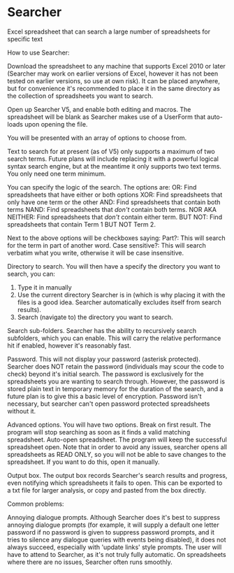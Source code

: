 # Searcher
Excel spreadsheet that can search a large number of spreadsheets for specific text

How to use Searcher:

Download the spreadsheet to any machine that supports Excel 2010 or later (Searcher may work on earlier versions of Excel, however it has not been tested on earlier versions, so use at own risk). It can be placed anywhere, but for convenience it's recommended to place it in the same directory as the collection of spreadsheets you want to search.

Open up Searcher V5, and enable both editing and macros. The spreadsheet will be blank as Searcher makes use of a UserForm that auto-loads upon opening the file.

You will be presented with an array of options to choose from.


Text to search for at present (as of V5) only supports a maximum of two search terms. Future plans will include replacing it with a powerful logical syntax search engine, but at the meantime it only supports two text terms. You only need one term minimum.

You can specify the logic of the search. The options are:
OR: Find spreadsheets that have either or both options
XOR: Find spreadsheets that only have one term or the other
AND: Find spreadsheets that contain both terms
NAND: Find spreadsheets that *don't* contain both terms.
NOR AKA NEITHER: Find spreadsheets that *don't* contain either term.
BUT NOT: Find spreadsheets that contain Term 1 BUT NOT Term 2.

Next to the above options will be checkboxes saying:
Part?: This will search for the term in part of another word.
Case sensitive?: This will search verbatim what you write, otherwise it will be case insensitive.


Directory to search.
You will then have a specify the directory you want to search, you can:
1) Type it in manually
2) Use the current directory Searcher is in (which is why placing it with the files is a good idea. Searcher automatically excludes itself from search results).
3) Search (navigate to) the directory you want to search.


Search sub-folders.
Searcher has the ability to recursively search subfolders, which you can enable. This will carry the relative performance hit if enabled, however it's reasonably fast.


Password.
This will not display your password (asterisk protected). Searcher does NOT retain the password (individuals may scour the code to check) beyond it's initial search. The password is exclusively for the spreadsheets you are wanting to search through. However, the password is stored plain text in temporary memory for the duration of the search, and a future plan is to give this a basic level of encryption. Password isn't necessary, but searcher can't open password protected spreadsheets without it.

Advanced options.
You will have two options.
Break on first result. The program will stop searching as soon as it finds a valid matching spreadsheet.
Auto-open spreadsheet. The program will keep the successful spreadsheet open. Note that in order to avoid any issues, searcher opens all spreadsheets as READ ONLY, so you will not be able to save changes to the spreadsheet. If you want to do this, open it manually.

Output box.
The output box records Searcher's search results and progress, even notifying which spreadsheets it fails to open. This can be exported to a txt file for larger analysis, or copy and pasted from the box directly.

Common problems:

Annoying dialogue prompts.
Although Searcher does it's best to suppress annoying dialogue prompts (for example, it will supply a default one letter password if no password is given to suppress password prompts, and it tries to silence any dialogue queries with events being disabled), it does not always succeed, especially with 'update links' style prompts. The user will have to attend to Searcher, as it's not truly fully automatic. On spreadsheets where there are no issues, Searcher often runs smoothly.
